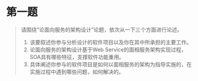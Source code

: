 # 第一题

> 请围绕“论面向服务的架构设计”论题，依次从一下三个方面进行论述。
>
> 1. 该要叙述你参与分析设计的软件项目以及你在其中所承担的主要工作。
> 2. 论面向服务的架构设计基于Web Service的面相服务架构实现过程，SOA具有哪些特征，支撑软件功能重用。
> 3. 具体阐述你参与的软件项目是如何以面相服务的架构为指导实施的，在实施过程中遇到哪些问题，如何解决的。

